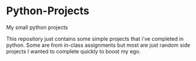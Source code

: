 # Python-Projects
My small python projects

This repository just contains some simple projects that i've completed in python.
Some are from in-class assignments but most are just random side projects I wanted to complete quickly to boost my ego.
